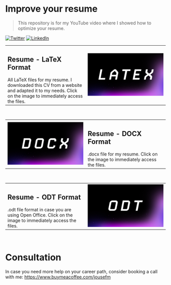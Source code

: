Improve your resume 
================

> This repository is for my YouTube video where I showed how to optimize your resume. 

[![Twitter](https://img.shields.io/twitter/follow/Jousefm2.svg?label=Follow&style=social)](https://twitter.com/Jousefm2) [![LinkedIn](https://img.shields.io/badge/style--5eba00.svg?label=LinkedIn&logo=linkedin&style=social)](https://www.linkedin.com/in/jousefmurad/)

<table width="100%">
    <tr>
        <td width="50%">
            <H2>Resume - LaTeX Format</H2>
            All LaTeX files for my resume. I downloaded this CV from a website and adapted it to my needs.
            Click on the image to immediately access the files. 
        <td width="50%"><a href="https://github.com/jousefm/CV/tree/master/CV%20LaTeX"><img alt="LaTeX Resume" src="Images/latex.png"/></a></td>
    </tr>
</table>
<br/>

<table width="100%">
    <tr>
        <td width="50%">
        <a href="https://github.com/jousefm/CV/tree/master/CV_docx"><img alt="DOCX Resume" src="Images/docx.png"/></a>
        <td width="50%"><H2>Resume - DOCX Format</H2>
            .docx file for my resume.  Click on the image to immediately access the files.</td>
    </tr>
</table>
<br/>

<table width="100%">
    <tr>
        <td width="50%">
            <H2>Resume - ODT Format</H2>
            .odt file format in case you are using Open Office. Click on the image to immediately access the files. 
        <td width="50%"><a href="https://github.com/jousefm/CV/tree/master/CV_OpenOffice/"><img alt="OpenOffice Resume" src="Images/odt.png"/></a></td>
    </tr>
</table>
<br/>


Consultation
================

In case you need more help on your career path, consider booking a call with me: https://www.buymeacoffee.com/jousefm